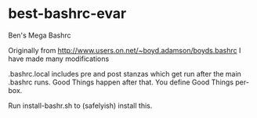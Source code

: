 best-bashrc-evar
================

Ben&#39;s Mega Bashrc

Originally from http://www.users.on.net/~boyd.adamson/boyds.bashrc
I have made many modifications

.bashrc.local includes pre and post stanzas 
which get run after the main .bashrc runs. 
Good Things happen after that. You define 
Good Things per-box.

Run install-bashr.sh to (safelyish) install this.
